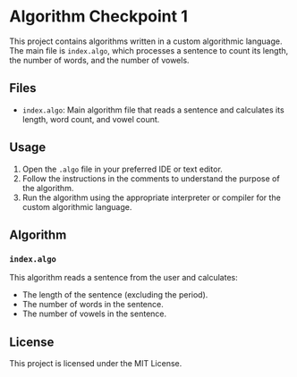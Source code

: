 # Algorithm Checkpoint 1

This project contains algorithms written in a custom algorithmic language. The main file is `index.algo`, which processes a sentence to count its length, the number of words, and the number of vowels.

## Files

- `index.algo`: Main algorithm file that reads a sentence and calculates its length, word count, and vowel count.

## Usage

1. Open the `.algo` file in your preferred IDE or text editor.
2. Follow the instructions in the comments to understand the purpose of the algorithm.
3. Run the algorithm using the appropriate interpreter or compiler for the custom algorithmic language.

## Algorithm

### `index.algo`

This algorithm reads a sentence from the user and calculates:
- The length of the sentence (excluding the period).
- The number of words in the sentence.
- The number of vowels in the sentence.

## License

This project is licensed under the MIT License.